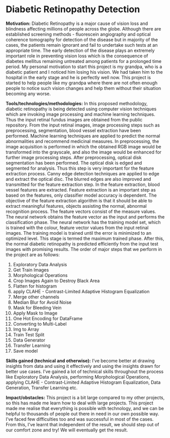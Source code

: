 # Diabetic Retinopathy Detection

**Motivation:**
Diabetic Retinopathy is a major cause of vision loss and blindness affecting millions of people across the globe. Although there are established screening methods - fluorescein angiography and optical coherence tomography for detection of the disease but in majority of the cases, the patients remain ignorant and fail to undertake such tests at an appropriate time. The early detection of the disease plays an extremely important role in preventing vision loss which is the consequence of diabetes mellitus remaining untreated among patients for a prolonged time period. 
My personal motivation to start this project is my grandpa, who is a diabetic patient and I noticed him losing his vision. We had taken him to the hospital in the early stage and he is perfectly well now. This project is started to help people like my grandpa where there are not often enough people to notice such vision changes and help them without their situation becoming any worse.


**Tools/technologies/methodologies:**
In this proposed methodology, diabetic retinopathy is being detected using computer vision techniques which are invoking image processing and machine learning techniques. Thus the input retinal fundus images are obtained from the public repository. From the input retinal images, image processing steps such as preprocessing, segmentation, blood vessel extraction have been performed. Machine learning techniques are applied to predict the normal abnormalities and recommend medicinal measures.  In preprocessing, the image acquisition is performed in which the obtained RGB image would be transformed into the grayscale, and also the image would be enhanced for further image processing steps. After preprocessing, optical disk segmentation has been performed. The optical disk is edged and segmented for analysis. Thus this step is very important for the feature extraction process. Canny edge detection techniques are applied to edge and extract the optical disc. The blurred edges are also improved and transmitted for the feature extraction step. In the feature extraction, blood vessel features are extracted. Feature extraction is an important step as based on the features, only classifier model accuracy is dependent. The objective of the feature extraction algorithm is that it should be able to extract meaningful features, objects assisting the normal, abnormal recognition process. The feature vectors consist of the measure values. The neural network obtains the feature vector as the input and performs the classification phase. The neural network has the training model set, which is trained with the colour, feature vector values from the input retinal images. The training model is trained until the error is minimized to an optimized level. This stage is termed the maximum trained phase. After this, the normal diabetic retinopathy is predicted efficiently from the input test images with promising results. 
The order of major steps that we perform in the project are as follows:
1.	Exploratory Data Analysis
2.	Get Train Images
3.	Morphological Operations
4.	Crop Images Again to Destroy Black Area
5.	Flatten for histogram
6.	apply CLAHE - Contrast-Limited Adaptive Histogram Equalization 
7.	Merge other channels
8.	Median Blur for Avoid Noise
9.	Mask for Bleeding Vein
10.	Apply Mask to Image
11.	One Hot Encoding for DataFrame
12.	Converting to Multi-Label
13.	Img to Array
14.	Train Test Split
15.	Data Generator
16.	Transfer Learning
17.	Save model


**Skills gained (technical and otherwise):**
I’ve become better at drawing insights from data and using it effectively and using the insights drawn for better use cases. I’ve gained a lot of technical skills throughout the process like Exploratory Data Analysis, performing Morphological Operations, applying CLAHE - Contrast-Limited Adaptive Histogram Equalization, Data Generation, Transfer Learning etc. 


**Impact/obstacles:**
This project is a bit large compared to my other projects, so this has made me learn how to deal with large projects. This project made me realise that everything is possible with technology, and we can be helpful to thousands of people out there in need in our own possible way. I’ve faced few difficulties too and was successful in most of the cases. From this, I’ve learnt that independent of the result, we should step out of our comfort zone and try! We will eventually get the result.
